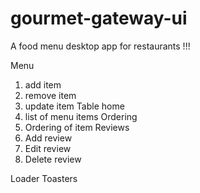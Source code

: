 # gourmet-gateway-ui
A food menu desktop app for restaurants !!!


Menu
 1. add item
 2. remove item
 3. update item
Table home
 1. list of menu items
Ordering
 1. Ordering of item
Reviews
 1. Add review
 2. Edit review
 3. Delete review
 
Loader
Toasters
